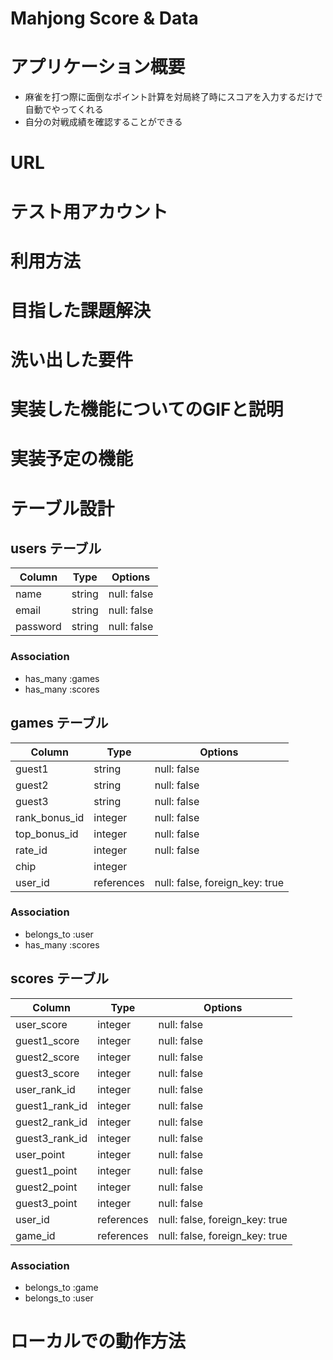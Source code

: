 # Mahjong Score & Data
# アプリケーション概要
- 麻雀を打つ際に面倒なポイント計算を対局終了時にスコアを入力するだけで自動でやってくれる
- 自分の対戦成績を確認することができる
# URL
# テスト用アカウント
# 利用方法
# 目指した課題解決
# 洗い出した要件
# 実装した機能についてのGIFと説明
# 実装予定の機能

# テーブル設計

## users テーブル

| Column   | Type   | Options     |
| -------- | ------ | ----------- |
| name     | string | null: false |
| email    | string | null: false |
| password | string | null: false |

### Association

- has_many :games
- has_many :scores

## games テーブル

| Column         | Type       | Options                        |
| -------------- | ---------- | ------------------------------ |
| guest1         | string     | null: false                    |
| guest2         | string     | null: false                    |
| guest3         | string     | null: false                    |
| rank_bonus_id  | integer    | null: false                    |
| top_bonus_id   | integer    | null: false                    |
| rate_id        | integer    | null: false                    |
| chip           | integer    |                                |
| user_id        | references | null: false, foreign_key: true |

### Association

- belongs_to :user
- has_many :scores

## scores テーブル

| Column          | Type       | Options                        |
| --------------- | ---------- | ------------------------------ |
| user_score      | integer    | null: false                    |
| guest1_score    | integer    | null: false                    |
| guest2_score    | integer    | null: false                    |
| guest3_score    | integer    | null: false                    |
| user_rank_id    | integer    | null: false                    |
| guest1_rank_id  | integer    | null: false                    |
| guest2_rank_id  | integer    | null: false                    |
| guest3_rank_id  | integer    | null: false                    |
| user_point      | integer    | null: false                    |
| guest1_point    | integer    | null: false                    |
| guest2_point    | integer    | null: false                    |
| guest3_point    | integer    | null: false                    |
| user_id         | references | null: false, foreign_key: true |
| game_id         | references | null: false, foreign_key: true |

### Association

- belongs_to :game
- belongs_to :user

# ローカルでの動作方法